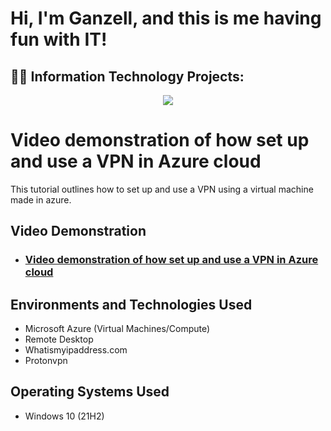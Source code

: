 <h1>Hi, I'm Ganzell, and this is me having fun with IT!

<h2>👨‍💻 Information Technology Projects:</h2>
<p align="center">
<img src="https://the-tech-trend.com/wp-content/uploads/2021/06/What-is-cloud-VPN-A-Full-Guide-to-cloud-VPN-1024x507.jpg"/>
</p>

<h1>Video demonstration of how set up and use a VPN in Azure cloud</h1>
This tutorial outlines how to set up and use a VPN using a virtual machine made in azure.<br />


<h2>Video Demonstration</h2>

- ### [Video demonstration of how set up and use a VPN in Azure cloud](https://youtu.be/g0K2rSj46zE)
<h2>Environments and Technologies Used</h2>

- Microsoft Azure (Virtual Machines/Compute)
- Remote Desktop
- Whatismyipaddress.com
- Protonvpn

<h2>Operating Systems Used </h2>

- Windows 10</b> (21H2)
